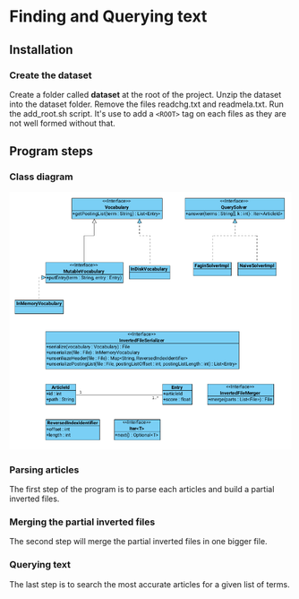 # Finding and Querying text

## Installation
### Create the dataset
Create a folder called **dataset** at the root of the project. 
Unzip the dataset into the dataset folder. 
Remove the files readchg.txt and readmela.txt.
Run the add_root.sh script. It's use to add a ```<ROOT>``` tag on each files as they are not well formed without that.

## Program steps
### Class diagram
![documentation/class_diagram.png](documentation/class_diagram.png)

### Parsing articles
The first step of the program is to parse each articles and build a partial inverted files.

### Merging the partial inverted files
The second step will merge the partial inverted files in one bigger file.

### Querying text
The last step is to search the most accurate articles for a given list of terms. 